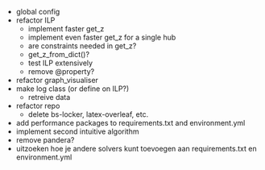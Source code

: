 - global config
- refactor ILP
    - implement faster get_z
    - implement even faster get_z for a single hub
    - are constraints needed in get_z?
    - get_z_from_dict()?
    - test ILP extensively
    - remove @property?
- refactor graph_visualiser
- make log class (or define on ILP?)
    - retreive data
- refactor repo
    - delete bs-locker, latex-overleaf, etc.
- add performance packages to requirements.txt and environment.yml
- implement second intuitive algorithm
- remove pandera?
- uitzoeken hoe je andere solvers kunt toevoegen aan requirements.txt en environment.yml